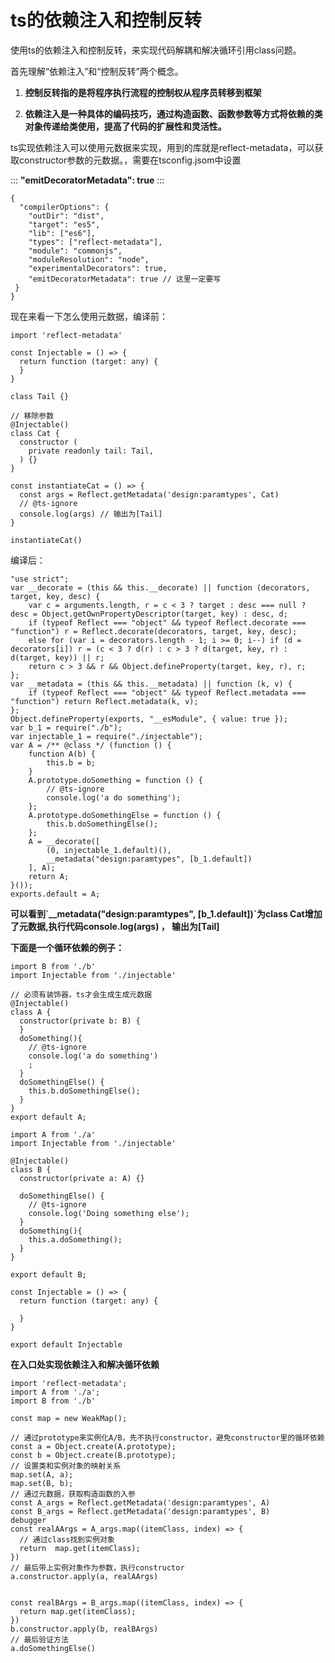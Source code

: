 # ts的依赖注入和控制反转

使用ts的依赖注入和控制反转，来实现代码解耦和解决循环引用class问题。

首先理解“依赖注入”和“控制反转”两个概念。

1.  **控制反转指的是将程序执行流程的控制权从程序员转移到框架**
    
2.  **依赖注入是一种具体的编码技巧，通过构造函数、函数参数等方式将依赖的类对象传递给类使用，提高了代码的扩展性和灵活性。**
    

ts实现依赖注入可以使用元数据来实现，用到的库就是reflect-metadata，可以获取constructor参数的元数据。，需要在tsconfig.jsom中设置

:::
**"emitDecoratorMetadata": true**
:::

    {
      "compilerOptions": {
        "outDir": "dist",
        "target": "es5",
        "lib": ["es6"],
        "types": ["reflect-metadata"],
        "module": "commonjs",
        "moduleResolution": "node",
        "experimentalDecorators": true, 
        "emitDecoratorMetadata": true // 这里一定要写
     }
    }
    

现在来看一下怎么使用元数据，编译前：

    import 'reflect-metadata'
    
    const Injectable = () => {
      return function (target: any) {
      }
    }
    
    class Tail {}
    
    // 移除参数
    @Injectable()
    class Cat {
      constructor (
        private readonly tail: Tail,
      ) {}
    }
    
    const instantiateCat = () => {
      const args = Reflect.getMetadata('design:paramtypes', Cat)
      // @ts-ignore
      console.log(args) // 输出为[Tail]
    }
    
    instantiateCat()

编译后：

    "use strict";
    var __decorate = (this && this.__decorate) || function (decorators, target, key, desc) {
        var c = arguments.length, r = c < 3 ? target : desc === null ? desc = Object.getOwnPropertyDescriptor(target, key) : desc, d;
        if (typeof Reflect === "object" && typeof Reflect.decorate === "function") r = Reflect.decorate(decorators, target, key, desc);
        else for (var i = decorators.length - 1; i >= 0; i--) if (d = decorators[i]) r = (c < 3 ? d(r) : c > 3 ? d(target, key, r) : d(target, key)) || r;
        return c > 3 && r && Object.defineProperty(target, key, r), r;
    };
    var __metadata = (this && this.__metadata) || function (k, v) {
        if (typeof Reflect === "object" && typeof Reflect.metadata === "function") return Reflect.metadata(k, v);
    };
    Object.defineProperty(exports, "__esModule", { value: true });
    var b_1 = require("./b");
    var injectable_1 = require("./injectable");
    var A = /** @class */ (function () {
        function A(b) {
            this.b = b;
        }
        A.prototype.doSomething = function () {
            // @ts-ignore
            console.log('a do something');
        };
        A.prototype.doSomethingElse = function () {
            this.b.doSomethingElse();
        };
        A = __decorate([
            (0, injectable_1.default)(),
            __metadata("design:paramtypes", [b_1.default])
        ], A);
        return A;
    }());
    exports.default = A;

**可以看到\`\_\_metadata("design:paramtypes", \[b\_1.default\])\`为class Cat增加了元数据,执行代码console.log(args) ， 输出为\[Tail\]**

**下面是一个循环依赖的例子：**

    import B from './b'
    import Injectable from './injectable'
    
    // 必须有装饰器，ts才会生成生成元数据
    @Injectable()
    class A {
      constructor(private b: B) {
      }
      doSomething(){
        // @ts-ignore
        console.log('a do something')
        ;
      }
      doSomethingElse() {
        this.b.doSomethingElse();
      }
    }
    export default A;

    import A from './a'
    import Injectable from './injectable'
    
    @Injectable()
    class B {
      constructor(private a: A) {}
      
      doSomethingElse() {
        // @ts-ignore
        console.log('Doing something else');
      }
      doSomething(){
        this.a.doSomething();
      }
    }
    
    export default B;

    const Injectable = () => {
      return function (target: any) {
        
      }
    }
    
    export default Injectable

**在入口处实现依赖注入和解决循环依赖**

    import 'reflect-metadata';
    import A from './a';
    import B from './b'
    
    const map = new WeakMap();
    
    // 通过prototype来实例化A/B，先不执行constructor，避免constructor里的循环依赖
    const a = Object.create(A.prototype);
    const b = Object.create(B.prototype);
    // 设置类和实例对象的映射关系
    map.set(A, a);
    map.set(B, b);
    // 通过元数据，获取构造函数的入参
    const A_args = Reflect.getMetadata('design:paramtypes', A)
    const B_args = Reflect.getMetadata('design:paramtypes', B)
    debugger
    const realAArgs = A_args.map((itemClass, index) => {
      // 通过class找到实例对象
      return  map.get(itemClass);
    })
    // 最后带上实例对象作为参数，执行constructor
    a.constructor.apply(a, realAArgs)
    
    
    const realBArgs = B_args.map((itemClass, index) => {
      return map.get(itemClass);
    })
    b.constructor.apply(b, realBArgs)
    // 最后验证方法
    a.doSomethingElse()